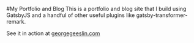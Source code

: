 #My Portfolio and Blog
This is a portfolio and blog site that I build using GatsbyJS and a handful of other useful plugins like gatsby-transformer-remark.

See it in action at [georgegeeslin.com](http://georgegeeslin.com)
